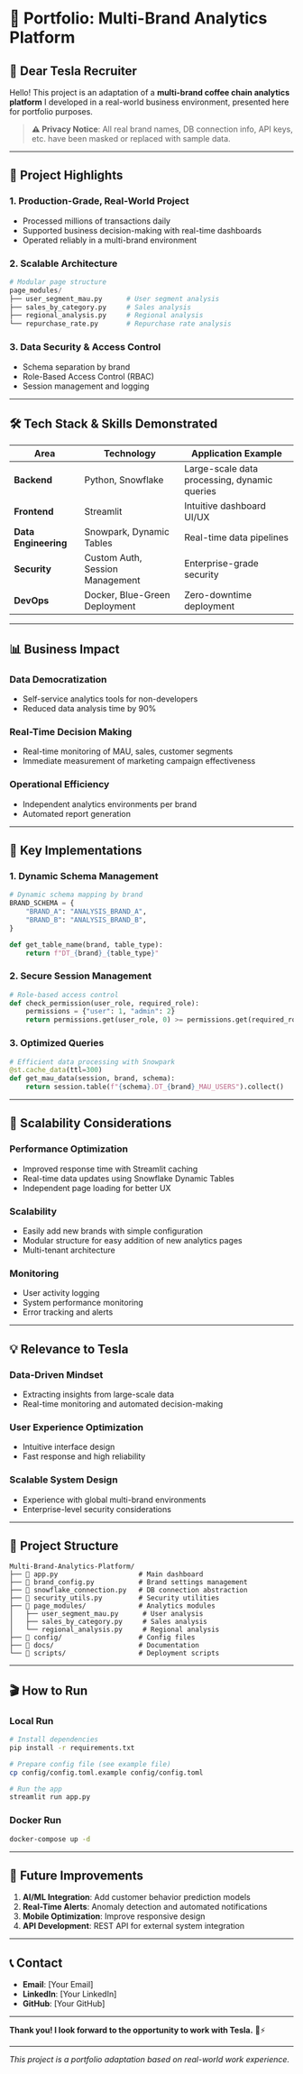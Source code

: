 # 🚀 Portfolio: Multi-Brand Analytics Platform

## 👋 Dear Tesla Recruiter

Hello! This project is an adaptation of a **multi-brand coffee chain analytics platform** I developed in a real-world business environment, presented here for portfolio purposes.

> **⚠️ Privacy Notice**: All real brand names, DB connection info, API keys, etc. have been masked or replaced with sample data.

---

## 🎯 Project Highlights

### **1. Production-Grade, Real-World Project**

- Processed millions of transactions daily
- Supported business decision-making with real-time dashboards
- Operated reliably in a multi-brand environment

### **2. Scalable Architecture**

```python
# Modular page structure
page_modules/
├── user_segment_mau.py      # User segment analysis
├── sales_by_category.py     # Sales analysis
├── regional_analysis.py     # Regional analysis
└── repurchase_rate.py       # Repurchase rate analysis
```

### **3. Data Security & Access Control**

- Schema separation by brand
- Role-Based Access Control (RBAC)
- Session management and logging

---

## 🛠️ Tech Stack & Skills Demonstrated

| Area                 | Technology                      | Application Example                          |
| -------------------- | ------------------------------- | -------------------------------------------- |
| **Backend**          | Python, Snowflake               | Large-scale data processing, dynamic queries |
| **Frontend**         | Streamlit                       | Intuitive dashboard UI/UX                    |
| **Data Engineering** | Snowpark, Dynamic Tables        | Real-time data pipelines                     |
| **Security**         | Custom Auth, Session Management | Enterprise-grade security                    |
| **DevOps**           | Docker, Blue-Green Deployment   | Zero-downtime deployment                     |

---

## 📊 Business Impact

### **Data Democratization**

- Self-service analytics tools for non-developers
- Reduced data analysis time by 90%

### **Real-Time Decision Making**

- Real-time monitoring of MAU, sales, customer segments
- Immediate measurement of marketing campaign effectiveness

### **Operational Efficiency**

- Independent analytics environments per brand
- Automated report generation

---

## 🔧 Key Implementations

### **1. Dynamic Schema Management**

```python
# Dynamic schema mapping by brand
BRAND_SCHEMA = {
    "BRAND_A": "ANALYSIS_BRAND_A",
    "BRAND_B": "ANALYSIS_BRAND_B",
}

def get_table_name(brand, table_type):
    return f"DT_{brand}_{table_type}"
```

### **2. Secure Session Management**

```python
# Role-based access control
def check_permission(user_role, required_role):
    permissions = {"user": 1, "admin": 2}
    return permissions.get(user_role, 0) >= permissions.get(required_role, 0)
```

### **3. Optimized Queries**

```python
# Efficient data processing with Snowpark
@st.cache_data(ttl=300)
def get_mau_data(session, brand, schema):
    return session.table(f"{schema}.DT_{brand}_MAU_USERS").collect()
```

---

## 🚀 Scalability Considerations

### **Performance Optimization**

- Improved response time with Streamlit caching
- Real-time data updates using Snowflake Dynamic Tables
- Independent page loading for better UX

### **Scalability**

- Easily add new brands with simple configuration
- Modular structure for easy addition of new analytics pages
- Multi-tenant architecture

### **Monitoring**

- User activity logging
- System performance monitoring
- Error tracking and alerts

---

## 💡 Relevance to Tesla

### **Data-Driven Mindset**

- Extracting insights from large-scale data
- Real-time monitoring and automated decision-making

### **User Experience Optimization**

- Intuitive interface design
- Fast response and high reliability

### **Scalable System Design**

- Experience with global multi-brand environments
- Enterprise-level security considerations

---

## 📁 Project Structure

```
Multi-Brand-Analytics-Platform/
├── 📄 app.py                    # Main dashboard
├── 📄 brand_config.py           # Brand settings management
├── 📄 snowflake_connection.py   # DB connection abstraction
├── 📄 security_utils.py         # Security utilities
├── 📁 page_modules/             # Analytics modules
│   ├── user_segment_mau.py      # User analysis
│   ├── sales_by_category.py     # Sales analysis
│   └── regional_analysis.py     # Regional analysis
├── 📁 config/                   # Config files
├── 📁 docs/                     # Documentation
└── 📁 scripts/                  # Deployment scripts
```

---

## 🎬 How to Run

### **Local Run**

```bash
# Install dependencies
pip install -r requirements.txt

# Prepare config file (see example file)
cp config/config.toml.example config/config.toml

# Run the app
streamlit run app.py
```

### **Docker Run**

```bash
docker-compose up -d
```

---

## 🎯 Future Improvements

1. **AI/ML Integration**: Add customer behavior prediction models
2. **Real-Time Alerts**: Anomaly detection and automated notifications
3. **Mobile Optimization**: Improve responsive design
4. **API Development**: REST API for external system integration

---

## 📞 Contact

- **Email**: [Your Email]
- **LinkedIn**: [Your LinkedIn]
- **GitHub**: [Your GitHub]

---

**Thank you! I look forward to the opportunity to work with Tesla.** 🚗⚡

---

_This project is a portfolio adaptation based on real-world work experience._
